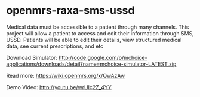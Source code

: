 openmrs-raxa-sms-ussd
=====================

 Medical data must be accessible to a patient through many channels. This project will allow a patient to access and edit their information through SMS, USSD. Patients will be able to edit their details, view structured medical data, see current prescriptions, and etc

Download Simulator: http://code.google.com/p/mchoice-applications/downloads/detail?name=mchoice-simulator-LATEST.zip

Read more: https://wiki.openmrs.org/x/QwAzAw

Demo Video: http://youtu.be/wrUIc2Z_4YY
